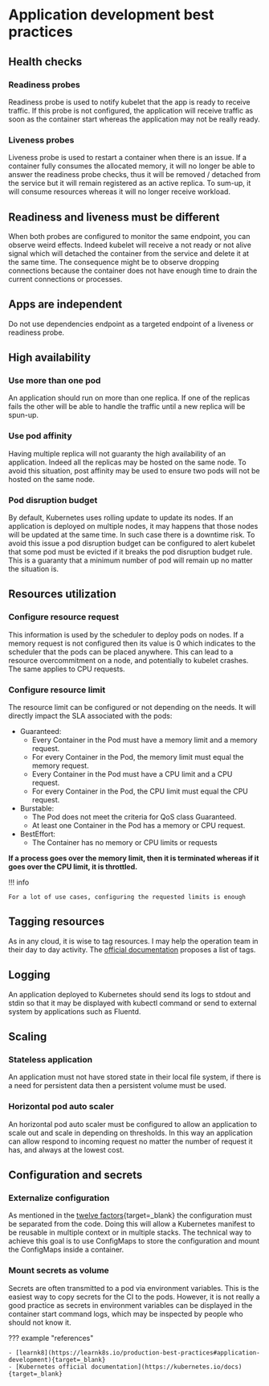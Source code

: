 # Application development best practices

## Health checks

### Readiness probes

Readiness probe is used to notify kubelet that the app is ready to receive traffic. If this probe is not configured, the application will receive traffic as soon as the container start whereas the application may not be really ready.

### Liveness probes

Liveness probe is used to restart a container when there is an issue. If a container fully consumes the allocated memory, it will no longer be able to answer the readiness probe checks, thus it will be removed / detached from the service but it will remain registered as an active replica. To sum-up, it will consume resources whereas it will no longer receive workload.

## Readiness and liveness must be different

When both probes are configured to monitor the same endpoint, you can observe weird effects. Indeed kubelet will receive a not ready or not alive signal which will detached the container from the service and delete it at the same time. The consequence might be to observe dropping connections because the container does not have enough time to drain the current connections or processes.

## Apps are independent

Do not use dependencies endpoint as a targeted endpoint of a liveness or readiness probe.

## High availability

### Use more than one pod

An application should run on more than one replica. If one of the replicas fails the other will be able to handle the traffic until a new replica will be spun-up.

### Use pod affinity

Having multiple replica will not guaranty the high availability of an application. Indeed all the replicas may be hosted on the same node. To avoid this situation, post affinity may be used to ensure two pods will not be hosted on the same node.

### Pod disruption budget

By default, Kubernetes uses rolling update to update its nodes. If an application is deployed on multiple nodes, it may happens that those nodes will be updated at the same time. In such case there is a downtime risk. To avoid this issue a pod disruption budget can be configured to alert kubelet that some pod must be evicted if it breaks the pod disruption budget rule. This is a guaranty that a minimum number of pod will remain up no matter the situation is.

## Resources utilization

### Configure resource request

This information is used by the scheduler to deploy pods on nodes. If a memory request is not configured then its value is 0 which indicates to the scheduler that the pods can be placed anywhere. This can lead to a resource overcommitment on a node, and potentially to kubelet crashes. The same applies to CPU requests.

### Configure resource limit

The resource limit can be configured or not depending on the needs. It will directly impact the SLA associated with the pods:

- Guaranteed:
    * Every Container in the Pod must have a memory limit and a memory request.
    * For every Container in the Pod, the memory limit must equal the memory request.
    * Every Container in the Pod must have a CPU limit and a CPU request.
    * For every Container in the Pod, the CPU limit must equal the CPU request.
- Burstable:
    * The Pod does not meet the criteria for QoS class Guaranteed.
    * At least one Container in the Pod has a memory or CPU request.
- BestEffort:
    * The Container has no memory or CPU limits or requests

**If a process goes over the memory limit, then it is terminated whereas if it goes over the CPU limit, it is throttled.**

!!! info

    For a lot of use cases, configuring the requested limits is enough

## Tagging resources

As in any cloud, it is wise to tag resources. I may help the operation team in their day to day activity. The [official documentation](https://kubernetes.io/docs/concepts/overview/working-with-objects/common-labels/) proposes a list of tags.

## Logging

An application deployed to Kubernetes should send its logs to stdout and stdin so that it may be displayed with kubectl command or send to external system by applications such as Fluentd.

## Scaling

### Stateless application

An application must not have stored state in their local file system, if there is a need for persistent data then a persistent volume must be used.

### Horizontal pod auto scaler

An horizontal pod auto scaler must be configured to allow an application to scale out and scale in depending on thresholds. In this way an application can allow respond to incoming request no matter the number of request it has, and always at the lowest cost.

## Configuration and secrets

### Externalize configuration

As mentioned in the [twelve factors](https://12factor.net/config){target=_blank} the configuration must be separated from the code. Doing this will allow a Kubernetes manifest to be reusable in multiple context or in multiple stacks. The technical way to achieve this goal is to use ConfigMaps to store the configuration and mount the ConfigMaps inside a container.

### Mount secrets as volume

Secrets are often transmitted to a pod via environment variables. This is the easiest way to copy secrets for the CI to the pods. However, it is not really a good practice as secrets in environment variables can be displayed in the container start command logs, which may be inspected by people who should not know it.

??? example "references"

    - [learnk8](https://learnk8s.io/production-best-practices#application-development){target=_blank}
    - [Kubernetes official documentation](https://kubernetes.io/docs){target=_blank}
